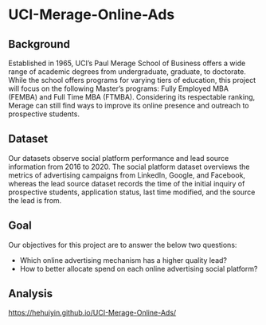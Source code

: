 # UCI-Merage-Online-Ads

## Background

Established in 1965, UCI’s Paul Merage School of Business offers a wide range of
academic degrees from undergraduate, graduate, to doctorate. While the school offers programs for varying tiers of education, this project will focus on the following Master’s programs: Fully Employed MBA (FEMBA) and Full Time MBA (FTMBA). Considering its respectable ranking, Merage can still find ways to improve its online presence and outreach to prospective students.

## Dataset

Our datasets observe social platform performance and lead source information from 2016 to 2020. The social platform dataset overviews the metrics of advertising campaigns from LinkedIn, Google, and Facebook, whereas the lead source dataset records the time of the initial inquiry of prospective students, application status, last time modified, and the source the lead is from.

## Goal

Our objectives for this project are to answer the below two questions:

* Which online advertising mechanism has a higher quality lead?
* How to better allocate spend on each online advertising social platform?

## Analysis
https://hehuiyin.github.io/UCI-Merage-Online-Ads/
